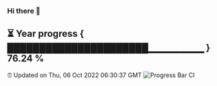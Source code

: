 ### Hi there 👋
⏳ Year progress { ██████████████████████▁▁▁▁▁▁▁▁ } 76.24 %
---
⏰ Updated on Thu, 06 Oct 2022 06:30:37 GMT
![Progress Bar CI](https://github.com/liununu/liununu/workflows/Progress%20Bar%20CI/badge.svg)
